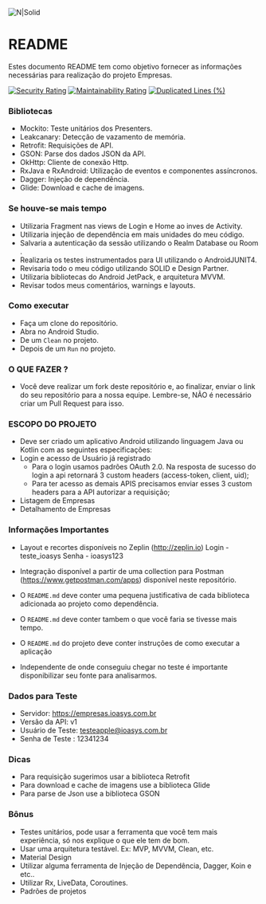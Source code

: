 ![N|Solid](logo_ioasys.png)

# README #

Estes documento README tem como objetivo fornecer as informações necessárias para realização do projeto Empresas.

[![Security Rating](https://sonarcloud.io/api/project_badges/measure?project=diegodim_empresas-android&metric=security_rating)](https://sonarcloud.io/dashboard?id=diegodim_empresas-android) 
[![Maintainability Rating](https://sonarcloud.io/api/project_badges/measure?project=diegodim_empresas-android&metric=sqale_rating)](https://sonarcloud.io/dashboard?id=diegodim_empresas-android)
[![Duplicated Lines (%)](https://sonarcloud.io/api/project_badges/measure?project=diegodim_empresas-android&metric=duplicated_lines_density)](https://sonarcloud.io/dashboard?id=diegodim_empresas-android)

### Bibliotecas ###

* Mockito: Teste unitários dos Presenters.
* Leakcanary: Detecção de vazamento de memória.
* Retrofit: Requisições de API.
* GSON: Parse dos dados JSON da API.
* OkHttp: Cliente de conexão Http.
* RxJava e RxAndroid: Utilização de eventos e componentes assíncronos.
* Dagger: Injeção de dependência.
* Glide: Download e cache de imagens.

### Se houve-se mais tempo ###

* Utilizaria Fragment nas views de Login e Home ao inves de Activity.
* Utilizaria injeção de dependência em mais unidades do meu código.
* Salvaria a autenticação da sessão utilizando o Realm Database ou Room.
* Realizaria os testes instrumentados para UI utilizando o AndroidJUNIT4.
* Revisaria todo o meu código utilizando SOLID e Design Partner.
* Utilizaria bibliotecas do Android JetPack, e arquitetura MVVM.
* Revisar todos meus comentários, warnings e layouts.

### Como executar ###

* Faça um clone do repositório.
* Abra no Android Studio.
* De um `Clean` no projeto.
* Depois de um `Run` no projeto.

### O QUE FAZER ? ###

* Você deve realizar um fork deste repositório e, ao finalizar, enviar o link do seu repositório para a nossa equipe. Lembre-se, NÃO é necessário criar um Pull Request para isso.

### ESCOPO DO PROJETO ###

* Deve ser criado um aplicativo Android utilizando linguagem Java ou Kotlin com as seguintes especificações:
* Login e acesso de Usuário já registrado
	* Para o login usamos padrões OAuth 2.0. Na resposta de sucesso do login a api retornará 3 custom headers (access-token, client, uid);
	* Para ter acesso as demais APIS precisamos enviar esses 3 custom headers para a API autorizar a requisição;
* Listagem de Empresas
* Detalhamento de Empresas

### Informações Importantes ###

* Layout e recortes disponíveis no Zeplin (http://zeplin.io)
Login - teste_ioasys
Senha - ioasys123

* Integração disponível a partir de uma collection para Postman (https://www.getpostman.com/apps) disponível neste repositório.
* O `README.md` deve conter uma pequena justificativa de cada biblioteca adicionada ao projeto como dependência.
* O `README.md` deve conter tambem o que você faria se tivesse mais tempo.
* O `README.md` do projeto deve conter instruções de como executar a aplicação
* Independente de onde conseguiu chegar no teste é importante disponibilizar seu fonte para analisarmos.

### Dados para Teste ###

* Servidor: https://empresas.ioasys.com.br
* Versão da API: v1
* Usuário de Teste: testeapple@ioasys.com.br
* Senha de Teste : 12341234

### Dicas ###

* Para requisição sugerimos usar a biblioteca Retrofit
* Para download e cache de imagens use a biblioteca Glide
* Para parse de Json use a biblioteca GSON

### Bônus ###

* Testes unitários, pode usar a ferramenta que você tem mais experiência, só nos explique o que ele tem de bom.
* Usar uma arquitetura testável. Ex: MVP, MVVM, Clean, etc.
* Material Design
* Utilizar alguma ferramenta de Injeção de Dependência, Dagger, Koin e etc..
* Utilizar Rx, LiveData, Coroutines.
* Padrões de projetos
